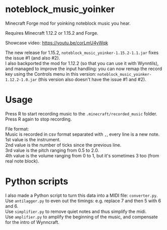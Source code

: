 # noteblock_music_yoinker
 Minecraft Forge mod for yoinking noteblock music you hear.

Requires Minecraft 1.12.2 or 1.15.2 and Forge.

Showcase video: https://youtu.be/corLmU4yWqk

The new release for 1.15.2, `noteblock_music_yoinker-1.15.2-1.1.jar` fixes the issue #1 (and also #2).  
I also backported the mod for 1.12.2 (so that you can use it with Wynntils), and managed to improve the input handling: you can now remap the record key using the Controls menu in this version: `noteblock_music_yoinker-1.12.2-1.0.jar` (this version also doesn't have the issue #1 and #2).

# Usage

Press R to start recording music to the `.minecraft/recorded_music` folder. Press R again to stop recording.

File format:  
Music is recorded in csv format separated with `,`, every line is a new note.  
1st value is the instrument.  
2nd value is the number of ticks since the previous line.  
3rd value is the pitch ranging from 0.5 to 2.0.  
4th value is the volume ranging from 0 to 1, but it's sometimes 3 too (from real note block).

# Python scripts

I also made a Python script to turn this data into a MIDI file: `converter.py`.  
Use `antilagger.py` to even out the timings: e.g. replace 7 and then 5 with 6 and 6.  
Use `simplifier.py` to remove quiet notes and thus simplify the midi.  
Use `amplifier.py` to amplify the beginning of the music, and compensate for the intro of Wynncraft.
